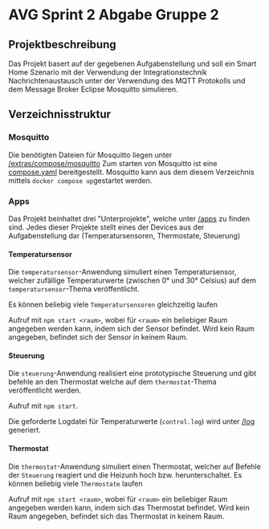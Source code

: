 # AVG Sprint 2 Abgabe Gruppe 2

## Projektbeschreibung

Das Projekt basert auf der gegebenen Aufgabenstellung und soll ein Smart Home Szenario mit der Verwendung der Integrationstechnik Nachrichtenaustausch unter der Verwendung
des MQTT Protokolls und dem Message Broker Eclipse Mosquitto simulieren.

## Verzeichnisstruktur

### Mosquitto

Die benötigten Dateien für Mosquitto liegen unter [/extras/compose/mosquitto](/extras/compose/mosquitto)
Zum starten von Mosquitto ist eine [compose.yaml](/extras/compose/mosquitto/compose.yaml) bereitgestellt.
Mosquitto kann aus dem diesem Verzeichnis mittels ```docker compose up```gestartet werden.

### Apps

Das Projekt beinhaltet drei "Unterprojekte", welche unter [/apps](/apps) zu finden sind.
Jedes dieser Projekte stellt eines der Devices aus der Aufgabenstellung dar (Temperatursensoren, Thermostate, Steuerung)

#### Temperatursensor

Die `temperatursensor`-Anwendung simuliert einen Temperatursensor, welcher zufällige Temperaturwerte (zwischen 0° und 30° Celsius) auf dem `temperatursensor`-Thema veröffentlicht.

Es können beliebig viele `Temperatursensoren` gleichzeitig laufen

Aufruf mit `npm start <raum>`, wobei für `<raum>` ein beliebiger Raum angegeben werden kann, indem sich der Sensor befindet. Wird kein Raum angegeben, befindet sich der Sensor in keinem Raum.

#### Steuerung

Die `steuerung`-Anwendung realisiert eine prototypische Steuerung und gibt befehle an den Thermostat welche auf dem `thermostat`-Thema veröffentlicht werden.

Aufruf mit `npm start`.

Die geforderte Logdatei für Temperaturwerte (`control.log`) wird unter [/log](/apps/steuerung/log) generiert.

#### Thermostat

Die `thermostat`-Anwendung simuliert einen Thermostat, welcher auf Befehle der `Steuerung` reagiert und die Heizunh hoch bzw. herunterschaltet.
Es können beliebig viele `Thermostate` laufen

Aufruf mit `npm start <raum>`, wobei für `<raum>` ein beliebiger Raum angegeben werden kann, indem sich das Thermostat befindet. Wird kein Raum angegeben, befindet sich das Thermostat in keinem Raum.
